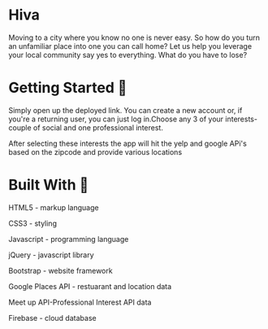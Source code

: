# Hiva

Moving to a city where you know no one is never easy. So how do you turn an unfamiliar place into one you can call home? Let us help you leverage your local community say yes to everything. 
What do you have to lose?

# Getting Started 🌲

Simply open up the deployed link. You can create a new account or, if you're a returning user, you can just log in.Choose any 3 of your interests-couple of social and one professional interest.

After selecting these interests the app will hit the yelp and google APi's based on the zipcode and provide various locations

# Built With 🌱

HTML5 - markup language

CSS3 - styling

Javascript - programming language

jQuery - javascript library

Bootstrap - website framework

Google Places API - restuarant and location data

Meet up API-Professional Interest API data

Firebase - cloud database
